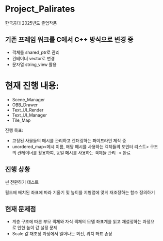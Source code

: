 # Project_Palirates
한국공대 2025년도 졸업작품


기존 프레임 워크를 C에서 C++ 방식으로 변경 중
------------------------------------------------------------------------------------------------
- 객체를 shared_ptr로 관리
- 컨테이너 vector로 변경
- 문자열 string_view 활용



현재 진행 내용:
===================================================================
- Scene_Manager
- OBB_Drawer
- Text_UI_Render
- Text_UI_Manager
- Tile_Map


진행 목표:
- 고정된 사물들의 메시를 관리하고 렌더링하는 파이프라인 제작 중
- unordered_map<메시 이름, 해당 메시를 사용하는 객체들의 포인터 리스트> 구조의 컨테이너를 활용하여, 동일 메시를 사용하는 객체들 관리
-> 완료


진행 상황
------------------------------------------------------------------------------------------------
씬 전환하기 테스트

월드에 배치된 좌표에 따라 기울기 및 높이를 지형맵에 맞게 재조정하는 함수 정의하기


현재 문제점
------------------------------------------------------------------------------------------------
- 계층 구조에 따른 부모 객체와 자식 객체의 모델 좌표계를 읽고 재설정하는 과정으로 인한 높이 값 설정 문제
- Scale 값 재조정 과정에서 일어나는 회전, 위치 좌표 손상




